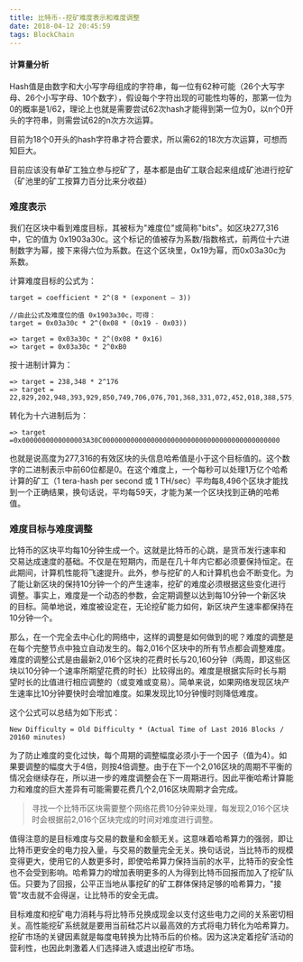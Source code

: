 ```yaml
---
title: 比特币--挖矿难度表示和难度调整
date: 2018-04-12 20:45:59
tags: BlockChain
---
```


#### 计算量分析
Hash值是由数字和大小写字母组成的字符串，每一位有62种可能（26个大写字母、26个小写字母、10个数字），假设每个字符出现的可能性均等的，那第一位为0的概率是1/62，理论上也就是需要尝试62次hash才能得到第一位为0，以n个0开头的字符串，则需尝试62的n次方次运算。

目前为18个0开头的hash字符串才符合要求，所以需62的18次方次运算，可想而知巨大。

目前应该没有单矿工独立参与挖矿了，基本都是由矿工联合起来组成矿池进行挖矿（矿池里的矿工按算力百分比来分收益）


### 难度表示
我们在区块中看到难度目标，其被标为"难度位"或简称"bits"。如区块277,316中，它的值为 0x1903a30c。这个标记的值被存为系数/指数格式，前两位十六进制数字为幂，接下来得六位为系数。在这个区块里，0x19为幂，而0x03a30c为系数。

计算难度目标的公式为：

```
target = coefficient * 2^(8 * (exponent – 3))

//由此公式及难度位的值 0x1903a30c，可得：
target = 0x03a30c * 2^(0x08 * (0x19 - 0x03))

=> target = 0x03a30c * 2^(0x08 * 0x16)
=> target = 0x03a30c * 2^0xB0
```
按十进制计算为：

```
=> target = 238,348 * 2^176
=> target =
22,829,202,948,393,929,850,749,706,076,701,368,331,072,452,018,388,575,715,328
```
转化为十六进制后为：

```
=> target =0x0000000000000003A30C00000000000000000000000000000000000000000000
```
也就是说高度为277,316的有效区块的头信息哈希值是小于这个目标值的。这个数字的二进制表示中前60位都是0。在这个难度上，一个每秒可以处理1万亿个哈希计算的矿工（1 tera-hash per second 或 1 TH/sec）平均每8,496个区块才能找到一个正确结果，换句话说，平均每59天，才能为某一个区块找到正确的哈希值。

### 难度目标与难度调整
比特币的区块平均每10分钟生成一个。这就是比特币的心跳，是货币发行速率和交易达成速度的基础。不仅是在短期内，而是在几十年内它都必须要保持恒定。在此期间，计算机性能将飞速提升。此外，参与挖矿的人和计算机也会不断变化。为了能让新区块的保持10分钟一个的产生速率，挖矿的难度必须根据这些变化进行调整。事实上，难度是一个动态的参数，会定期调整以达到每10分钟一个新区块的目标。简单地说，难度被设定在，无论挖矿能力如何，新区块产生速率都保持在10分钟一个。

那么，在一个完全去中心化的网络中，这样的调整是如何做到的呢？难度的调整是在每个完整节点中独立自动发生的。每2,016个区块中的所有节点都会调整难度。难度的调整公式是由最新2,016个区块的花费时长与20,160分钟（两周，即这些区块以10分钟一个速率所期望花费的时长）比较得出的。难度是根据实际时长与期望时长的比值进行相应调整的（或变难或变易）。简单来说，如果网络发现区块产生速率比10分钟要快时会增加难度。如果发现比10分钟慢时则降低难度。

这个公式可以总结为如下形式：
```
New Difficulty = Old Difficulty * (Actual Time of Last 2016 Blocks / 20160 minutes)
```

为了防止难度的变化过快，每个周期的调整幅度必须小于一个因子（值为4）。如果要调整的幅度大于4倍，则按4倍调整。由于在下一个2,016区块的周期不平衡的情况会继续存在，所以进一步的难度调整会在下一周期进行。因此平衡哈希计算能力和难度的巨大差异有可能需要花费几个2,016区块周期才会完成。

> 寻找一个比特币区块需要整个网络花费10分钟来处理，每发现2,016个区块时会根据前2,016个区块完成的时间对难度进行调整。

值得注意的是目标难度与交易的数量和金额无关。这意味着哈希算力的强弱，即让比特币更安全的电力投入量，与交易的数量完全无关。换句话说，当比特币的规模变得更大，使用它的人数更多时，即使哈希算力保持当前的水平，比特币的安全性也不会受到影响。哈希算力的增加表明更多的人为得到比特币回报而加入了挖矿队伍。只要为了回报，公平正当地从事挖矿的矿工群体保持足够的哈希算力，"接管"攻击就不会得逞，让比特币的安全无虞。

目标难度和挖矿电力消耗与将比特币兑换成现金以支付这些电力之间的关系密切相关。高性能挖矿系统就是要用当前硅芯片以最高效的方式将电力转化为哈希算力。挖矿市场的关键因素就是每度电转换为比特币后的价格。因为这决定着挖矿活动的营利性，也因此刺激着人们选择进入或退出挖矿市场。